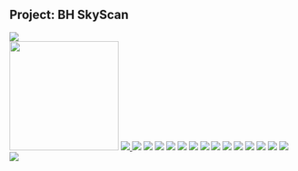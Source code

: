 
## Project: BH SkyScan
<img src="Icon.png"><br/>
<img src="images/illustration_1.png" width=192px;>
<a href="https://youtu.be/CtgyBNhcfa8" target="_blank">
	<img src="images/video_for_demo.png">
</a>
<img src="images/Slide01.png">
<img src="images/Slide02.png">
<img src="images/Slide03.png">
<img src="images/Slide04.png">
<img src="images/Slide05.png">
<img src="images/Slide06.png">
<img src="images/Slide07.png">
<img src="images/Slide08.png">
<img src="images/Slide09.png">
<img src="images/Slide10.png">
<img src="images/Slide11.png">
<img src="images/Slide12.png">
<img src="images/Slide13.png">
<img src="images/Slide14.png">
<img src="images/Slide15.png">
